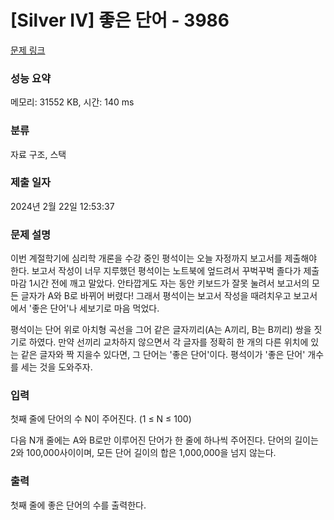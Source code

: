 # [Silver IV] 좋은 단어 - 3986 

[문제 링크](https://www.acmicpc.net/problem/3986) 

### 성능 요약

메모리: 31552 KB, 시간: 140 ms

### 분류

자료 구조, 스택

### 제출 일자

2024년 2월 22일 12:53:37

### 문제 설명

<p>이번 계절학기에 심리학 개론을 수강 중인 평석이는 오늘 자정까지 보고서를 제출해야 한다. 보고서 작성이 너무 지루했던 평석이는 노트북에 엎드려서 꾸벅꾸벅 졸다가 제출 마감 1시간 전에 깨고 말았다. 안타깝게도 자는 동안 키보드가 잘못 눌려서 보고서의 모든 글자가 A와 B로 바뀌어 버렸다! 그래서 평석이는 보고서 작성을 때려치우고 보고서에서 '좋은 단어'나 세보기로 마음 먹었다.</p>

<p>평석이는 단어 위로 아치형 곡선을 그어 같은 글자끼리(A는 A끼리, B는 B끼리) 쌍을 짓기로 하였다. 만약 선끼리 교차하지 않으면서 각 글자를 정확히 한 개의 다른 위치에 있는 같은 글자와 짝 지을수 있다면, 그 단어는 '좋은 단어'이다. 평석이가 '좋은 단어' 개수를 세는 것을 도와주자.</p>

### 입력 

 <p>첫째 줄에 단어의 수 N이 주어진다. (1 ≤ N ≤ 100)</p>

<p>다음 N개 줄에는 A와 B로만 이루어진 단어가 한 줄에 하나씩 주어진다. 단어의 길이는 2와 100,000사이이며, 모든 단어 길이의 합은 1,000,000을 넘지 않는다.</p>

### 출력 

 <p>첫째 줄에 좋은 단어의 수를 출력한다.</p>

